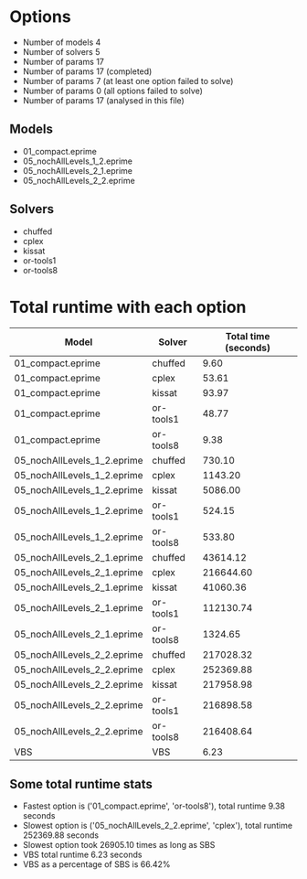 

# Options


- Number of models         4
- Number of solvers        5
- Number of params        17
- Number of params        17 (completed)
- Number of params         7 (at least one option failed to solve)
- Number of params         0 (all options failed to solve)
- Number of params        17 (analysed in this file)


## Models


 - 01_compact.eprime
 - 05_nochAllLevels_1_2.eprime
 - 05_nochAllLevels_2_1.eprime
 - 05_nochAllLevels_2_2.eprime


## Solvers


 - chuffed
 - cplex
 - kissat
 - or-tools1
 - or-tools8


# Total runtime with each option


 | Model | Solver | Total time (seconds) | 
 | -- | -- | -- | 
 | 01_compact.eprime | chuffed | 9.60 | 
 | 01_compact.eprime | cplex | 53.61 | 
 | 01_compact.eprime | kissat | 93.97 | 
 | 01_compact.eprime | or-tools1 | 48.77 | 
 | 01_compact.eprime | or-tools8 | 9.38 | 
 | 05_nochAllLevels_1_2.eprime | chuffed | 730.10 | 
 | 05_nochAllLevels_1_2.eprime | cplex | 1143.20 | 
 | 05_nochAllLevels_1_2.eprime | kissat | 5086.00 | 
 | 05_nochAllLevels_1_2.eprime | or-tools1 | 524.15 | 
 | 05_nochAllLevels_1_2.eprime | or-tools8 | 533.80 | 
 | 05_nochAllLevels_2_1.eprime | chuffed | 43614.12 | 
 | 05_nochAllLevels_2_1.eprime | cplex | 216644.60 | 
 | 05_nochAllLevels_2_1.eprime | kissat | 41060.36 | 
 | 05_nochAllLevels_2_1.eprime | or-tools1 | 112130.74 | 
 | 05_nochAllLevels_2_1.eprime | or-tools8 | 1324.65 | 
 | 05_nochAllLevels_2_2.eprime | chuffed | 217028.32 | 
 | 05_nochAllLevels_2_2.eprime | cplex | 252369.88 | 
 | 05_nochAllLevels_2_2.eprime | kissat | 217958.98 | 
 | 05_nochAllLevels_2_2.eprime | or-tools1 | 216898.58 | 
 | 05_nochAllLevels_2_2.eprime | or-tools8 | 216408.64 | 
 | VBS | VBS | 6.23 | 


## Some total runtime stats


 - Fastest option is ('01_compact.eprime', 'or-tools8'), total runtime 9.38 seconds
 - Slowest option is ('05_nochAllLevels_2_2.eprime', 'cplex'), total runtime 252369.88 seconds
 - Slowest option took 26905.10 times as long as SBS
 - VBS total runtime 6.23 seconds
 - VBS as a percentage of SBS is 66.42%
